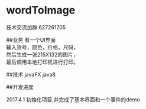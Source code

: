 # wordToImage

技术交流加群   627261705

##业务
有一个UI界面  
输入货号，颜色，价格，尺码，  
然后生成一张215X132的图片，  
最后调用本地打印机进行打印。

##技术 
javaFX
java8

##开发进度

2017.4.1 初始化项目,并完成了基本界面和一个事件的demo

